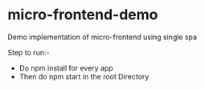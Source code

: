 # micro-frontend-demo
Demo implementation of micro-frontend using single spa

Step to run:-
* Do npm install for every app
* Then do npm start in the root Directory
